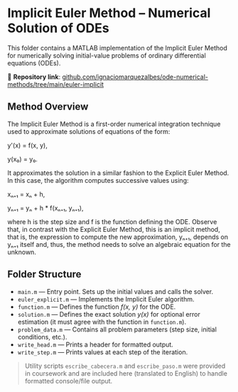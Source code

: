 # Implicit Euler Method – Numerical Solution of ODEs

This folder contains a MATLAB implementation of the Implicit Euler Method for numerically solving initial-value problems of ordinary differential equations (ODEs).

📁 **Repository link**: [github.com/ignaciomarquezalbes/ode-numerical-methods/tree/main/euler-implicit](https://github.com/ignaciomarquezalbes/ode-numerical-methods/tree/main/euler-implicit)

## Method Overview

The Implicit Euler Method is a first-order numerical integration technique used to approximate solutions of equations of the form:

y'(x) = f(x, y),

y(x₀) = y₀.

It approximates the solution in a similar fashion to the Explicit Euler Method. 
In this case, the algorithm computes successive values using:

xₙ₊₁ = xₙ + h,

yₙ₊₁ = yₙ + h * f(xₙ₊₁, yₙ₊₁),

where h is the step size  and f is the function defining the ODE. 
Observe that, in contrast with the Explicit Euler Method, this is an implicit method, 
that is, the expression to compute the new approximation, yₙ₊₁, depends on yₙ₊₁ itself and,
thus, the method needs to solve an algebraic equation for the unknown. 

## Folder Structure

- `main.m` — Entry point. Sets up the initial values and calls the solver.
- `euler_explicit.m` — Implements the Implicit Euler algorithm.
- `function.m` — Defines the function *f(x, y)* for the ODE.
- `solution.m` — Defines the exact solution *y(x)* for optional error estimation (it must agree with the function in `function.m`).
- `problem_data.m` — Contains all problem parameters (step size, initial conditions, etc.).
- `write_head.m` — Prints a header for formatted output.
- `write_step.m` — Prints values at each step of the iteration.

> Utility scripts `escribe_cabecera.m` and `escribe_paso.m` were provided in coursework and are included here (translated to English) to handle formatted console/file output.
